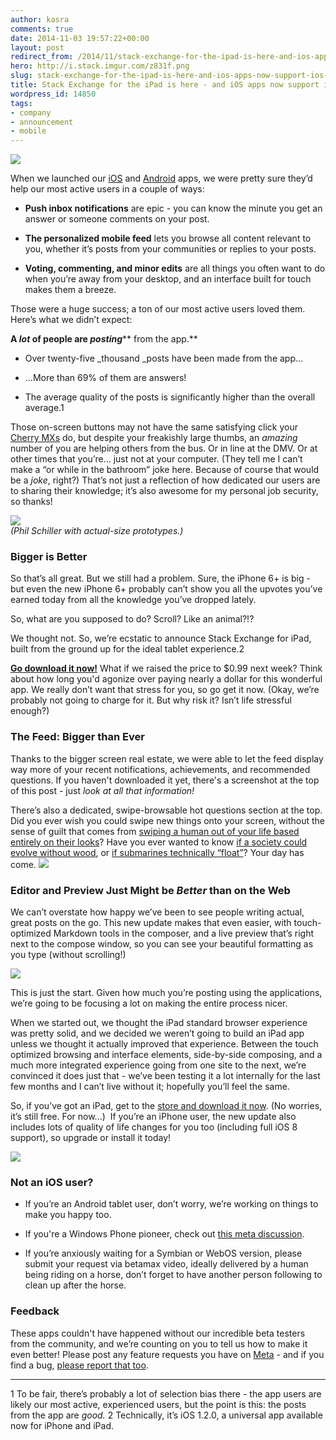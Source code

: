 ```yaml
---
author: kasra
comments: true
date: 2014-11-03 19:57:22+00:00
layout: post
redirect_from: /2014/11/stack-exchange-for-the-ipad-is-here-and-ios-apps-now-support-ios-8
hero: http://i.stack.imgur.com/z831f.png
slug: stack-exchange-for-the-ipad-is-here-and-ios-apps-now-support-ios-8
title: Stack Exchange for the iPad is here - and iOS apps now support iOS 8
wordpress_id: 14850
tags:
- company
- announcement
- mobile
---
```


[![](http://i.stack.imgur.com/z831f.png)](https://itunes.apple.com/us/app/stack-exchange/id871299723?mt=8)

When we launched our [iOS](http://blog.stackoverflow.com/2014/05/stack-exchange-for-iphone-is-here/) and [Android](http://blog.stackoverflow.com/2014/01/stack-exchange-for-android-is-here/) apps, we were pretty sure they’d help our most active users in a couple of ways:



	
  * **Push inbox notifications** are epic - you can know the minute you get an answer or someone comments on your post.

	
  * **The personalized mobile feed** lets you browse all content relevant to you, whether it’s posts from your communities or replies to your posts.

	
  * **Voting, commenting, and minor edits** are all things you often want to do when you’re away from your desktop, and an interface built for touch makes them a breeze.


Those were a huge success; a ton of our most active users loved them. Here’s what we didn’t expect:

**A _lot_ of people are _posting_**** from the app.**



	
  * Over twenty-five _thousand _posts have been made from the app...

	
  * ...More than 69% of them are answers!

	
  * The average quality of the posts is significantly higher than the overall average.1


Those on-screen buttons may not have the same satisfying click your [Cherry MXs](http://superuser.com/questions/366221/differences-between-cherry-mechanical-keyboard-switches) do, but despite your freakishly large thumbs, an _amazing_ number of you are helping others from the bus. Or in line at the DMV. Or at other times that you’re... just not at your computer. (They tell me I can’t make a “or while in the bathroom” joke here. Because of course that would be a _joke_, right?) That’s not just a reflection of how dedicated our users are to sharing their knowledge; it’s also awesome for my personal job security, so thanks!



![](http://i.stack.imgur.com/MoQTO.png)  
_(Phil Schiller with actual-size prototypes.)_

### Bigger is Better



So that’s all great. But we still had a problem. Sure, the iPhone 6+ is big - but even the new iPhone 6+ probably can’t show you all the upvotes you’ve earned today from all the knowledge you’ve dropped lately.

So, what are you supposed to do? Scroll? Like an animal?!?

We thought not. So, we’re ecstatic to announce Stack Exchange for iPad, built from the ground up for the ideal tablet experience.2

[**Go download it now!**](https://itunes.apple.com/us/app/stack-exchange/id871299723?mt=8) What if we raised the price to $0.99 next week? Think about how long you'd agonize over paying nearly a dollar for this wonderful app. We really don’t want that stress for you, so go get it now. (Okay, we’re probably not going to charge for it. But why risk it? Isn’t life stressful enough?)



### The Feed: Bigger than Ever


Thanks to the bigger screen real estate, we were able to let the feed display way more of your recent notifications, achievements, and recommended questions. If you haven't downloaded it yet, there's a screenshot at the top of this post - just _look at all that information!_

  
There’s also a dedicated, swipe-browsable hot questions section at the top. Did you ever wish you could swipe new things onto your screen, without the sense of guilt that comes from [swiping a human out of your life based entirely on their looks](http://en.wikipedia.org/wiki/Tinder_(application))? Have you ever wanted to know [if a society could evolve without wood](http://worldbuilding.stackexchange.com/questions/1406/could-a-technological-society-develop-without-wood), or [if submarines technically “float”](http://english.stackexchange.com/questions/204723/do-submarines-float)? Your day has come.
![](http://i.stack.imgur.com/6bI6J.gif)
  



### Editor and Preview Just Might be _Better_ than on the Web


We can’t overstate how happy we’ve been to see people writing actual, great posts on the go. This new update makes that even easier, with touch-optimized Markdown tools in the composer, and a live preview that’s right next to the compose window, so you can see your beautiful formatting as you type (without scrolling!)

![](http://i.stack.imgur.com/eJOAI.png)

This is just the start. Given how much you’re posting using the applications, we’re going to be focusing a lot on making the entire process nicer.

When we started out, we thought the iPad standard browser experience was pretty solid, and we decided we weren’t going to build an iPad app unless we thought it actually improved that experience. Between the touch optimized browsing and interface elements, side-by-side composing, and a much more integrated experience going from one site to the next, we’re convinced it does just that - we’ve been testing it a lot internally for the last few months and I can’t live without it; hopefully you’ll feel the same.

So, if you’ve got an iPad, get to the [store and download it now](https://itunes.apple.com/us/app/stack-exchange/id871299723?mt=8). (No worries, it’s still free. For now...)  If you’re an iPhone user, the new update also includes lots of quality of life changes for you too (including full iOS 8 support), so upgrade or install it today! 

[![](http://i.stack.imgur.com/gbyay.png)](https://itunes.apple.com/us/app/stack-exchange/id871299723)



### Not an iOS user?




  * If you’re an Android tablet user, don’t worry, we’re working on things to make you happy too.


  * If you're a Windows Phone pioneer, check out [this meta discussion](http://meta.stackexchange.com/questions/225624/official-stack-exchange-application-for-windows-phone-os).
  * If you’re anxiously waiting for a Symbian or WebOS version, please submit your request via betamax video, ideally delivered by a human being riding on a horse, don’t forget to have another person following to clean up after the horse.





### Feedback



These apps couldn't have happened without our incredible beta testers from the community, and we’re counting on you to tell us how to make it even better! Please post any feature requests you have on [Meta](http://meta.stackexchange.com/tags/feature-request) - and if you find a bug, [please report that too](http://meta.stackexchange.com/tags/bug).



* * *



1 To be fair, there’s probably a lot of selection bias there - the app users are likely our most active, experienced users, but the point is this: the posts from the app are _good._
2 Technically, it’s iOS 1.2.0, a universal app available now for iPhone and iPad.
